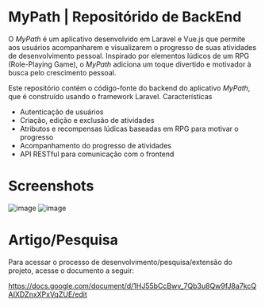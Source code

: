 # MyPath | Repositórido de BackEnd

O _MyPath_ é um aplicativo desenvolvido em Laravel e Vue.js que permite aos usuários acompanharem e visualizarem o progresso de suas atividades de desenvolvimento pessoal. Inspirado por elementos lúdicos de um RPG (Role-Playing Game), o _MyPath_ adiciona um toque divertido e motivador à busca pelo crescimento pessoal.

Este repositório contém o código-fonte do backend do aplicativo _MyPath_, que é construído usando o framework Laravel.
Características

 - Autenticação de usuários
 - Criação, edição e exclusão de atividades
 - Atributos e recompensas lúdicas baseadas em RPG para motivar o progresso
 - Acompanhamento do progresso de atividades
 - API RESTful para comunicação com o frontend

# Screenshots

![image](https://github.com/igormieski27/backend/assets/108681204/8c4e98aa-d904-462d-a488-b8dc4e406ae8) ![image](https://github.com/igormieski27/backend/assets/108681204/197516eb-64fa-49d7-8f2f-0ad419773596)




# Artigo/Pesquisa

Para acessar o processo de desenvolvimento/pesquisa/extensão do projeto, acesse o documento a seguir:

https://docs.google.com/document/d/1HJ55bCcBwv_7Qb3u8Qw9fJ8a7kcQAIXDZnxXPxVqZUE/edit

